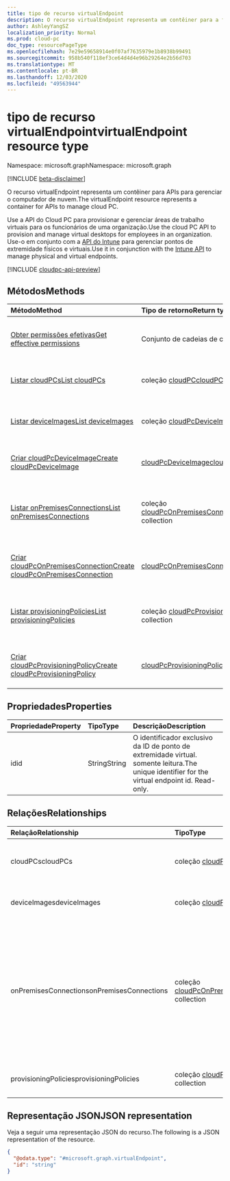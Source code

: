 ```yaml
---
title: tipo de recurso virtualEndpoint
description: O recurso virtualEndpoint representa um contêiner para a funcionalidade de gerenciamento de computador de nuvem.
author: AshleyYangSZ
localization_priority: Normal
ms.prod: cloud-pc
doc_type: resourcePageType
ms.openlocfilehash: 7e29e59658914e0f07af7635979e1b8938b99491
ms.sourcegitcommit: 958b540f118ef3ce64d4d4e96b29264e2b56d703
ms.translationtype: MT
ms.contentlocale: pt-BR
ms.lasthandoff: 12/03/2020
ms.locfileid: "49563944"
---
```

# <a name="virtualendpoint-resource-type"></a><span data-ttu-id="182bb-103">tipo de recurso virtualEndpoint</span><span class="sxs-lookup"><span data-stu-id="182bb-103">virtualEndpoint resource type</span></span>

<span data-ttu-id="182bb-104">Namespace: microsoft.graph</span><span class="sxs-lookup"><span data-stu-id="182bb-104">Namespace: microsoft.graph</span></span>

[!INCLUDE [beta-disclaimer](../../includes/beta-disclaimer.md)]

<span data-ttu-id="182bb-105">O recurso virtualEndpoint representa um contêiner para APIs para gerenciar o computador de nuvem.</span><span class="sxs-lookup"><span data-stu-id="182bb-105">The virtualEndpoint resource represents a container for APIs to manage cloud PC.</span></span>

<span data-ttu-id="182bb-106">Use a API do Cloud PC para provisionar e gerenciar áreas de trabalho virtuais para os funcionários de uma organização.</span><span class="sxs-lookup"><span data-stu-id="182bb-106">Use the cloud PC API to provision and manage virtual desktops for employees in an organization.</span></span> <span data-ttu-id="182bb-107">Use-o em conjunto com a [API do Intune](../resources/intune-graph-overview.md) para gerenciar pontos de extremidade físicos e virtuais.</span><span class="sxs-lookup"><span data-stu-id="182bb-107">Use it in conjunction with the [Intune API](../resources/intune-graph-overview.md) to manage physical and virtual endpoints.</span></span>

[!INCLUDE [cloudpc-api-preview](../../includes/cloudpc-api-preview.md)]
## <a name="methods"></a><span data-ttu-id="182bb-108">Métodos</span><span class="sxs-lookup"><span data-stu-id="182bb-108">Methods</span></span>

|<span data-ttu-id="182bb-109">Método</span><span class="sxs-lookup"><span data-stu-id="182bb-109">Method</span></span>|<span data-ttu-id="182bb-110">Tipo de retorno</span><span class="sxs-lookup"><span data-stu-id="182bb-110">Return type</span></span>|<span data-ttu-id="182bb-111">Descrição</span><span class="sxs-lookup"><span data-stu-id="182bb-111">Description</span></span>|
|:---|:---|:---|
|[<span data-ttu-id="182bb-112">Obter permissões efetivas</span><span class="sxs-lookup"><span data-stu-id="182bb-112">Get effective permissions</span></span>](../api/virtualendpoint-geteffectivepermissions.md)|<span data-ttu-id="182bb-113">Conjunto de cadeias de caracteres</span><span class="sxs-lookup"><span data-stu-id="182bb-113">String collection</span></span>|<span data-ttu-id="182bb-114">Exibir as permissões efetivas do usuário autenticado no momento.</span><span class="sxs-lookup"><span data-stu-id="182bb-114">View the effective permissions of the currently authenticated user.</span></span>|
|[<span data-ttu-id="182bb-115">Listar cloudPCs</span><span class="sxs-lookup"><span data-stu-id="182bb-115">List cloudPCs</span></span>](../api/virtualendpoint-list-cloudpcs.md)|<span data-ttu-id="182bb-116">coleção [cloudPC](../resources/cloudpc.md)</span><span class="sxs-lookup"><span data-stu-id="182bb-116">[cloudPC](../resources/cloudpc.md) collection</span></span>|<span data-ttu-id="182bb-117">Listar Propriedades e relações dos objetos [cloudPC](../resources/cloudpc.md) .</span><span class="sxs-lookup"><span data-stu-id="182bb-117">List properties and relationships of the [cloudPC](../resources/cloudpc.md) objects.</span></span>|
|[<span data-ttu-id="182bb-118">Listar deviceImages</span><span class="sxs-lookup"><span data-stu-id="182bb-118">List deviceImages</span></span>](../api/virtualendpoint-list-deviceimages.md)|<span data-ttu-id="182bb-119">coleção [cloudPcDeviceImage](../resources/cloudpcdeviceimage.md)</span><span class="sxs-lookup"><span data-stu-id="182bb-119">[cloudPcDeviceImage](../resources/cloudpcdeviceimage.md) collection</span></span>|<span data-ttu-id="182bb-120">Listar as propriedades e as relações dos objetos [cloudPcDeviceImage](../resources/cloudpcdeviceimage.md) .</span><span class="sxs-lookup"><span data-stu-id="182bb-120">List the properties and relationships of [cloudPcDeviceImage](../resources/cloudpcdeviceimage.md) objects.</span></span>|
|[<span data-ttu-id="182bb-121">Criar cloudPcDeviceImage</span><span class="sxs-lookup"><span data-stu-id="182bb-121">Create cloudPcDeviceImage</span></span>](../api/virtualendpoint-post-deviceimages.md)|[<span data-ttu-id="182bb-122">cloudPcDeviceImage</span><span class="sxs-lookup"><span data-stu-id="182bb-122">cloudPcDeviceImage</span></span>](../resources/cloudpcdeviceimage.md)|<span data-ttu-id="182bb-123">Criar um novo objeto [cloudPcDeviceImage](../resources/cloudpcdeviceimage.md) .</span><span class="sxs-lookup"><span data-stu-id="182bb-123">Create a new [cloudPcDeviceImage](../resources/cloudpcdeviceimage.md) object.</span></span>|
|[<span data-ttu-id="182bb-124">Listar onPremisesConnections</span><span class="sxs-lookup"><span data-stu-id="182bb-124">List onPremisesConnections</span></span>](../api/virtualendpoint-list-onpremisesconnections.md)|<span data-ttu-id="182bb-125">coleção [cloudPcOnPremisesConnection](../resources/cloudpconpremisesconnection.md)</span><span class="sxs-lookup"><span data-stu-id="182bb-125">[cloudPcOnPremisesConnection](../resources/cloudpconpremisesconnection.md) collection</span></span>|<span data-ttu-id="182bb-126">Listar Propriedades e relações dos objetos [cloudPcOnPremisesConnection](../resources/cloudpconpremisesconnection.md) .</span><span class="sxs-lookup"><span data-stu-id="182bb-126">List properties and relationships of the [cloudPcOnPremisesConnection](../resources/cloudpconpremisesconnection.md) objects.</span></span>|
|[<span data-ttu-id="182bb-127">Criar cloudPcOnPremisesConnection</span><span class="sxs-lookup"><span data-stu-id="182bb-127">Create cloudPcOnPremisesConnection</span></span>](../api/virtualendpoint-post-onpremisesconnections.md)|[<span data-ttu-id="182bb-128">cloudPcOnPremisesConnection</span><span class="sxs-lookup"><span data-stu-id="182bb-128">cloudPcOnPremisesConnection</span></span>](../resources/cloudpconpremisesconnection.md)|<span data-ttu-id="182bb-129">Criar um novo objeto [cloudPcOnPremisesConnection](../resources/cloudpconpremisesconnection.md) .</span><span class="sxs-lookup"><span data-stu-id="182bb-129">Create a new [cloudPcOnPremisesConnection](../resources/cloudpconpremisesconnection.md) object.</span></span>|
|[<span data-ttu-id="182bb-130">Listar provisioningPolicies</span><span class="sxs-lookup"><span data-stu-id="182bb-130">List provisioningPolicies</span></span>](../api/virtualendpoint-list-provisioningpolicies.md)|<span data-ttu-id="182bb-131">coleção [cloudPcProvisioningPolicy](../resources/cloudpcprovisioningpolicy.md)</span><span class="sxs-lookup"><span data-stu-id="182bb-131">[cloudPcProvisioningPolicy](../resources/cloudpcprovisioningpolicy.md) collection</span></span>|<span data-ttu-id="182bb-132">Listar Propriedades e relações dos objetos [cloudPcProvisioningPolicy](../resources/cloudpcprovisioningpolicy.md) .</span><span class="sxs-lookup"><span data-stu-id="182bb-132">List properties and relationships of the [cloudPcProvisioningPolicy](../resources/cloudpcprovisioningpolicy.md) objects.</span></span>|
|[<span data-ttu-id="182bb-133">Criar cloudPcProvisioningPolicy</span><span class="sxs-lookup"><span data-stu-id="182bb-133">Create cloudPcProvisioningPolicy</span></span>](../api/virtualendpoint-post-provisioningpolicies.md)|[<span data-ttu-id="182bb-134">cloudPcProvisioningPolicy</span><span class="sxs-lookup"><span data-stu-id="182bb-134">cloudPcProvisioningPolicy</span></span>](../resources/cloudpcprovisioningpolicy.md)|<span data-ttu-id="182bb-135">Criar um novo objeto [cloudPcProvisioningPolicy](../resources/cloudpcprovisioningpolicy.md) .</span><span class="sxs-lookup"><span data-stu-id="182bb-135">Create a new [cloudPcProvisioningPolicy](../resources/cloudpcprovisioningpolicy.md) object.</span></span>|

## <a name="properties"></a><span data-ttu-id="182bb-136">Propriedades</span><span class="sxs-lookup"><span data-stu-id="182bb-136">Properties</span></span>

|<span data-ttu-id="182bb-137">Propriedade</span><span class="sxs-lookup"><span data-stu-id="182bb-137">Property</span></span>|<span data-ttu-id="182bb-138">Tipo</span><span class="sxs-lookup"><span data-stu-id="182bb-138">Type</span></span>|<span data-ttu-id="182bb-139">Descrição</span><span class="sxs-lookup"><span data-stu-id="182bb-139">Description</span></span>|
|:---|:---|:---|
|<span data-ttu-id="182bb-140">id</span><span class="sxs-lookup"><span data-stu-id="182bb-140">id</span></span>|<span data-ttu-id="182bb-141">String</span><span class="sxs-lookup"><span data-stu-id="182bb-141">String</span></span>|<span data-ttu-id="182bb-142">O identificador exclusivo da ID de ponto de extremidade virtual. somente leitura.</span><span class="sxs-lookup"><span data-stu-id="182bb-142">The unique identifier for the virtual endpoint id. Read-only.</span></span>|

## <a name="relationships"></a><span data-ttu-id="182bb-143">Relações</span><span class="sxs-lookup"><span data-stu-id="182bb-143">Relationships</span></span>

|<span data-ttu-id="182bb-144">Relação</span><span class="sxs-lookup"><span data-stu-id="182bb-144">Relationship</span></span>|<span data-ttu-id="182bb-145">Tipo</span><span class="sxs-lookup"><span data-stu-id="182bb-145">Type</span></span>|<span data-ttu-id="182bb-146">Descrição</span><span class="sxs-lookup"><span data-stu-id="182bb-146">Description</span></span>|
|:---|:---|:---|
|<span data-ttu-id="182bb-147">cloudPCs</span><span class="sxs-lookup"><span data-stu-id="182bb-147">cloudPCs</span></span>|<span data-ttu-id="182bb-148">coleção [cloudPC](../resources/cloudpc.md)</span><span class="sxs-lookup"><span data-stu-id="182bb-148">[cloudPC](../resources/cloudpc.md) collection</span></span>|<span data-ttu-id="182bb-149">Áreas de trabalho virtuais gerenciadas pela nuvem.</span><span class="sxs-lookup"><span data-stu-id="182bb-149">Cloud managed virtual desktops.</span></span>|
|<span data-ttu-id="182bb-150">deviceImages</span><span class="sxs-lookup"><span data-stu-id="182bb-150">deviceImages</span></span>|<span data-ttu-id="182bb-151">coleção [cloudPcDeviceImage](../resources/cloudpcdeviceimage.md)</span><span class="sxs-lookup"><span data-stu-id="182bb-151">[cloudPcDeviceImage](../resources/cloudpcdeviceimage.md) collection</span></span>|<span data-ttu-id="182bb-152">O recurso de imagem no PC de nuvem.</span><span class="sxs-lookup"><span data-stu-id="182bb-152">The image resource on cloud PC.</span></span>|
|<span data-ttu-id="182bb-153">onPremisesConnections</span><span class="sxs-lookup"><span data-stu-id="182bb-153">onPremisesConnections</span></span>|<span data-ttu-id="182bb-154">coleção [cloudPcOnPremisesConnection](../resources/cloudpconpremisesconnection.md)</span><span class="sxs-lookup"><span data-stu-id="182bb-154">[cloudPcOnPremisesConnection](../resources/cloudpconpremisesconnection.md) collection</span></span>|<span data-ttu-id="182bb-155">Uma coleção definida de informações de recursos do Azure que podem ser usadas para estabelecer conectividade de rede local para PCs em nuvem.</span><span class="sxs-lookup"><span data-stu-id="182bb-155">A defined collection of Azure resource information that can be used to establish on-premises network connectivity for cloud PCs.</span></span>|
|<span data-ttu-id="182bb-156">provisioningPolicies</span><span class="sxs-lookup"><span data-stu-id="182bb-156">provisioningPolicies</span></span>|<span data-ttu-id="182bb-157">coleção [cloudPcProvisioningPolicy](../resources/cloudpcprovisioningpolicy.md)</span><span class="sxs-lookup"><span data-stu-id="182bb-157">[cloudPcProvisioningPolicy](../resources/cloudpcprovisioningpolicy.md) collection</span></span>|<span data-ttu-id="182bb-158">política de provisionamento do Cloud PC.</span><span class="sxs-lookup"><span data-stu-id="182bb-158">cloud PC provisioning policy.</span></span>|

## <a name="json-representation"></a><span data-ttu-id="182bb-159">Representação JSON</span><span class="sxs-lookup"><span data-stu-id="182bb-159">JSON representation</span></span>

<span data-ttu-id="182bb-160">Veja a seguir uma representação JSON do recurso.</span><span class="sxs-lookup"><span data-stu-id="182bb-160">The following is a JSON representation of the resource.</span></span>
<!-- {
  "blockType": "resource",
  "keyProperty": "id",
  "@odata.type": "microsoft.graph.virtualEndpoint",
  "baseType": "",
  "openType": false
}
-->

``` json
{
  "@odata.type": "#microsoft.graph.virtualEndpoint",
  "id": "string"
}
```
